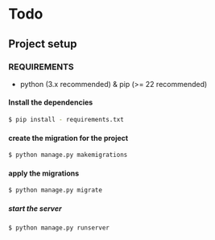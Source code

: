 # Todo

## Project setup

### REQUIREMENTS

- python (3.x recommended) & pip (>= 22 recommended)

#### Install the dependencies

```sh
$ pip install - requirements.txt
```

#### create the migration for the project

```sh
$ python manage.py makemigrations
```

#### apply the migrations

```sh
$ python manage.py migrate
```

##### start the server

```sh
$ python manage.py runserver
```